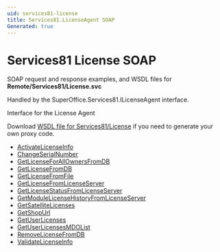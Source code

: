 ```yaml
---
uid: services81-license
title: Services81.LicenseAgent SOAP
Generated: true
---
```


# Services81 License SOAP

SOAP request and response examples, and WSDL files for **Remote/Services81/License.svc**

Handled by the <see cref="T:SuperOffice.Services81.ILicenseAgent">SuperOffice.Services81.ILicenseAgent</see> interface.

Interface for the License Agent

Download [WSDL file for Services81/License](../Services81-License.md) if you need to generate your own proxy code.

* [ActivateLicenseInfo](ActivateLicenseInfo.md)
* [ChangeSerialNumber](ChangeSerialNumber.md)
* [GetLicenseForAllOwnersFromDB](GetLicenseForAllOwnersFromDB.md)
* [GetLicenseFromDB](GetLicenseFromDB.md)
* [GetLicenseFromFile](GetLicenseFromFile.md)
* [GetLicenseFromLicenseServer](GetLicenseFromLicenseServer.md)
* [GetLicenseStatusFromLicenseServer](GetLicenseStatusFromLicenseServer.md)
* [GetModuleLicenseHistoryFromLicenseServer](GetModuleLicenseHistoryFromLicenseServer.md)
* [GetSatelliteLicenses](GetSatelliteLicenses.md)
* [GetShopUrl](GetShopUrl.md)
* [GetUserLicenses](GetUserLicenses.md)
* [GetUserLicensesMDOList](GetUserLicensesMDOList.md)
* [RemoveLicenseFromDB](RemoveLicenseFromDB.md)
* [ValidateLicenseInfo](ValidateLicenseInfo.md)
